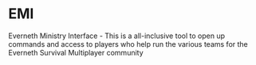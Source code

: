 # EMI
Everneth Ministry Interface - This is a all-inclusive tool to open up commands and access to players who help run the various teams for the Everneth Survival Multiplayer community
